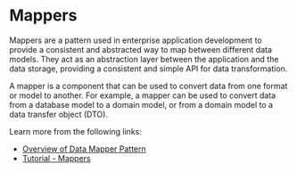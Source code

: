 # Mappers

Mappers are a pattern used in enterprise application development to provide a consistent and abstracted way to map between different data models. They act as an abstraction layer between the application and the data storage, providing a consistent and simple API for data transformation.

A mapper is a component that can be used to convert data from one format or model to another. For example, a mapper can be used to convert data from a database model to a domain model, or from a domain model to a data transfer object (DTO).

Learn more from the following links:

- [Overview of Data Mapper Pattern](https://en.wikipedia.org/wiki/Data_mapper_pattern)
- [Tutorial - Mappers](https://www.youtube.com/watch?v=7noMLStHcTE)
